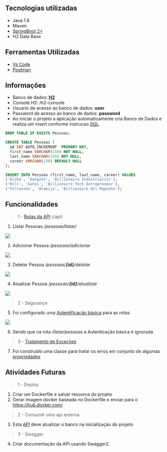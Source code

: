 
## Tecnologias utilizadas

- Java 1.8
- Maven
- [SpringBoot 2+](https://start.spring.io/)
- H2 Data Base

## Ferramentas Utilizadas

- [Vs Code](https://code.visualstudio.com/docs/languages/java)
- [Postman](https://www.postman.com/)

## Informações
- Banco de dados: [**H2**](https://github.com/Josuebmota/ApiSpringBoot/blob/master/src/main/resources/application.properties)
- Console H2: /h2-console
- Usuario de acesso ao banco de dados: **user**
- Password de acesso ao banco de dados: **password**
- Ao iniciar o projeto a aplicação automaticamente cria Banco de Dados e realiza um insert conforme instrucao [SQL](https://github.com/Josuebmota/ApiSpringBoot/blob/master/src/main/resources/data.sql).
```sql
DROP TABLE IF EXISTS Pessoas;

CREATE TABLE Pessoas (
  id INT AUTO_INCREMENT  PRIMARY KEY,
  first_name VARCHAR(250) NOT NULL,
  last_name VARCHAR(250) NOT NULL,
  career VARCHAR(250) DEFAULT NULL
);

INSERT INTO Pessoas (first_name, last_name, career) VALUES
('Aliko', 'Dangote', 'Billionaire Industrialist'),
('Bill', 'Gates', 'Billionaire Tech Entrepreneur'),
('Folrunsho', 'Alakija', 'Billionaire Oil Magnate');
```
## Funcionalidades

> 1 - [Rotas da API](https://github.com/Josuebmota/ApiSpringBoot/blob/master/src/main/java/com/desafio3/desafio03/controllers/PessoasController.java) (/api)

1. Listar Pessoas */pessoas/listar/*

![](https://user-images.githubusercontent.com/34459397/76682336-1488b180-65da-11ea-99ad-de38afdb48a2.png)

2. Adicionar Pessoa */pessoas/adicionar*

![](https://user-images.githubusercontent.com/34459397/76682339-1d798300-65da-11ea-8e00-a1106d9b1a60.png)

3. Deletar Pessoa */pessoas/**{id}**/deletar*

![](https://user-images.githubusercontent.com/34459397/77826297-4d05b080-70ed-11ea-9482-209e2b6d589f.png)

4. Atualizar Pessoa */pessoas/**{id}**/atualizar*

![](https://user-images.githubusercontent.com/34459397/77826486-87bc1880-70ee-11ea-8c98-09a289ed0461.png)

> 2 - Segurança

5. Foi configurado uma [Autentificação básica](https://github.com/Josuebmota/ApiSpringBoot/blob/master/src/main/java/com/desafio3/desafio03/config/SegurancaConfig.java) para as rotas

![](https://user-images.githubusercontent.com/34459397/76682372-721cfe00-65da-11ea-917a-975e743127e2.png)

6. Sendo que na rota */listar/pessoas* a Autenticação básica é ignorada 

> 3 - [Tratamento de Exceções](https://github.com/Josuebmota/ApiSpringBoot/tree/master/src/main/java/com/desafio3/desafio03/exceptions)

7. Foi construido uma classe para tratar os erros em conjunto de algumas [propriedades](https://github.com/Josuebmota/ApiSpringBoot/blob/master/src/main/resources/ValidationMessages.properties)

## Atividades Futuras

> 1 - Deploy
1. Criar um Dockerfile e salvar resource do projeto
2. Gerar imagem docker baseada no Dockerfile e enviar para o https://hub.docker.com/
> 2 - Consumir uma api externa
3. Esta [API](http://5e61af346f5c7900149bc5b3.mockapi.io/desafio03/employer) deve atualizar o banco na inicialização do projeto
> 3 - Swagger
4. Criar documentação da API usando Swagger2.
